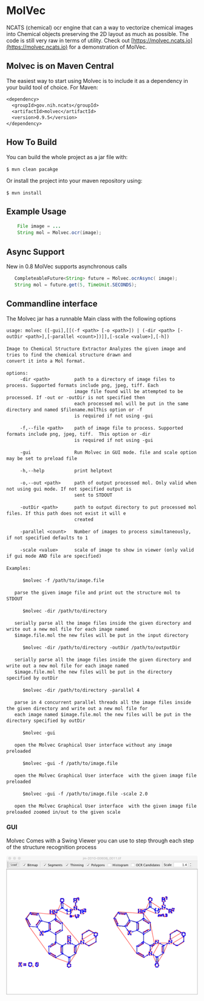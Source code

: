 # MolVec
NCATS (chemical) ocr engine that can a way to vectorize
chemical images into Chemical objects preserving the 2D layout as much as 
possible. The code is still very raw in terms of utility. Check
out [https://molvec.ncats.io](https://molvec.ncats.io) for a
demonstration of MolVec. 

## Molvec is on Maven Central

The easiest way to start using Molvec is to include it as a dependency in your build tool of choice.
For Maven:

```
<dependency>
  <groupId>gov.nih.ncats</groupId>
  <artifactId>molvec</artifactId>
  <version>0.9.5</version>
</dependency>
```



## How To Build
   
   You can build the whole project as a jar file with:

   `$ mvn clean pacakge`

   Or install the project into your maven repository using:

   `$ mvn install`
   
## Example Usage
```java
    File image = ...
    String mol = Molvec.ocr(image);
```
    
## Async Support

  New in 0.8 MolVec supports asynchronous calls
 ```java
    CompleteableFuture<String> future = Molvec.ocrAsync( image);
    String mol = future.get(5, TimeUnit.SECONDS);
```
  
## Commandline interface
  The Molvec jar has a runnable Main class with the following options
  
    usage: molvec ([-gui],[[(-f <path> [-o <path>]) | (-dir <path> [-outDir <path>],[-parallel <count>])]],[-scale <value>],[-h])
    
    Image to Chemical Structure Extractor Analyzes the given image and tries to find the chemical structure drawn and
    convert it into a Mol format.
    
    options:
         -dir <path>         path to a directory of image files to process. Supported formats include png, jpeg, tiff. Each
                             image file found will be attempted to be processed. If -out or -outDir is not specified then
                             each processed mol will be put in the same directory and named $filename.molThis option or -f
                             is required if not using -gui
    
         -f,--file <path>    path of image file to process. Supported formats include png, jpeg, tiff.  This option or -dir
                             is required if not using -gui
    
         -gui                Run Molvec in GUI mode. file and scale option may be set to preload file
    
         -h,--help           print helptext
    
         -o,--out <path>     path of output processed mol. Only valid when not using gui mode. If not specified output is
                             sent to STDOUT
    
         -outDir <path>      path to output directory to put processed mol files. If this path does not exist it will e
                             created
    
         -parallel <count>   Number of images to process simultaneously, if not specified defaults to 1
    
         -scale <value>      scale of image to show in viewer (only valid if gui mode AND file are specified)
    
    Examples:
    
          $molvec -f /path/to/image.file
    
       parse the given image file and print out the structure mol to STDOUT
    
          $molvec -dir /path/to/directory
    
       serially parse all the image files inside the given directory and write out a new mol file for each image named
       $image.file.mol the new files will be put in the input directory
    
          $molvec -dir /path/to/directory -outDir /path/to/outputDir
    
       serially parse all the image files inside the given directory and write out a new mol file for each image named
       $image.file.mol the new files will be put in the directory specified by outDir
    
          $molvec -dir /path/to/directory -parallel 4
    
       parse in 4 concurrent parallel threads all the image files inside the given directory and write out a new mol file for
       each image named $image.file.mol the new files will be put in the directory specified by outDir
    
          $molvec -gui
    
       open the Molvec Graphical User interface without any image preloaded
    
          $molvec -gui -f /path/to/image.file
    
       open the Molvec Graphical User interface  with the given image file preloaded
    
          $molvec -gui -f /path/to/image.file -scale 2.0
    
       open the Molvec Graphical User interface  with the given image file preloaded zoomed in/out to the given scale
                       
### GUI
  Molvec Comes with a Swing Viewer you can use to step
  through each step of the structure recognition process

![Primitives](sample1.png)
